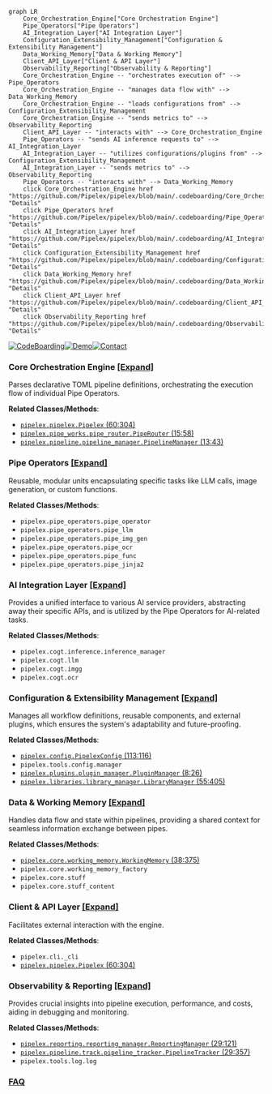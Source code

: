```mermaid
graph LR
    Core_Orchestration_Engine["Core Orchestration Engine"]
    Pipe_Operators["Pipe Operators"]
    AI_Integration_Layer["AI Integration Layer"]
    Configuration_Extensibility_Management["Configuration & Extensibility Management"]
    Data_Working_Memory["Data & Working Memory"]
    Client_API_Layer["Client & API Layer"]
    Observability_Reporting["Observability & Reporting"]
    Core_Orchestration_Engine -- "orchestrates execution of" --> Pipe_Operators
    Core_Orchestration_Engine -- "manages data flow with" --> Data_Working_Memory
    Core_Orchestration_Engine -- "loads configurations from" --> Configuration_Extensibility_Management
    Core_Orchestration_Engine -- "sends metrics to" --> Observability_Reporting
    Client_API_Layer -- "interacts with" --> Core_Orchestration_Engine
    Pipe_Operators -- "sends AI inference requests to" --> AI_Integration_Layer
    AI_Integration_Layer -- "utilizes configurations/plugins from" --> Configuration_Extensibility_Management
    AI_Integration_Layer -- "sends metrics to" --> Observability_Reporting
    Pipe_Operators -- "interacts with" --> Data_Working_Memory
    click Core_Orchestration_Engine href "https://github.com/Pipelex/pipelex/blob/main/.codeboarding/Core_Orchestration_Engine.md" "Details"
    click Pipe_Operators href "https://github.com/Pipelex/pipelex/blob/main/.codeboarding/Pipe_Operators.md" "Details"
    click AI_Integration_Layer href "https://github.com/Pipelex/pipelex/blob/main/.codeboarding/AI_Integration_Layer.md" "Details"
    click Configuration_Extensibility_Management href "https://github.com/Pipelex/pipelex/blob/main/.codeboarding/Configuration_Extensibility_Management.md" "Details"
    click Data_Working_Memory href "https://github.com/Pipelex/pipelex/blob/main/.codeboarding/Data_Working_Memory.md" "Details"
    click Client_API_Layer href "https://github.com/Pipelex/pipelex/blob/main/.codeboarding/Client_API_Layer.md" "Details"
    click Observability_Reporting href "https://github.com/Pipelex/pipelex/blob/main/.codeboarding/Observability_Reporting.md" "Details"
```

[![CodeBoarding](https://img.shields.io/badge/Generated%20by-CodeBoarding-9cf?style=flat-square)](https://github.com/CodeBoarding/GeneratedOnBoardings)[![Demo](https://img.shields.io/badge/Try%20our-Demo-blue?style=flat-square)](https://www.codeboarding.org/demo)[![Contact](https://img.shields.io/badge/Contact%20us%20-%20contact@codeboarding.org-lightgrey?style=flat-square)](mailto:contact@codeboarding.org)


### Core Orchestration Engine [[Expand]](./Core_Orchestration_Engine.md)
Parses declarative TOML pipeline definitions, orchestrating the execution flow of individual Pipe Operators.


**Related Classes/Methods**:

- <a href="https://github.com/Pipelex/pipelex/blob/main/pipelex/pipelex.py#L60-L304" target="_blank" rel="noopener noreferrer">`pipelex.pipelex.Pipelex` (60:304)</a>
- <a href="https://github.com/Pipelex/pipelex/blob/main/pipelex/pipe_works/pipe_router.py#L15-L58" target="_blank" rel="noopener noreferrer">`pipelex.pipe_works.pipe_router.PipeRouter` (15:58)</a>
- <a href="https://github.com/Pipelex/pipelex/blob/main/pipelex/pipeline/pipeline_manager.py#L13-L43" target="_blank" rel="noopener noreferrer">`pipelex.pipeline.pipeline_manager.PipelineManager` (13:43)</a>


### Pipe Operators [[Expand]](./Pipe_Operators.md)
Reusable, modular units encapsulating specific tasks like LLM calls, image generation, or custom functions.


**Related Classes/Methods**:

- `pipelex.pipe_operators.pipe_operator`
- `pipelex.pipe_operators.pipe_llm`
- `pipelex.pipe_operators.pipe_img_gen`
- `pipelex.pipe_operators.pipe_ocr`
- `pipelex.pipe_operators.pipe_func`
- `pipelex.pipe_operators.pipe_jinja2`


### AI Integration Layer [[Expand]](./AI_Integration_Layer.md)
Provides a unified interface to various AI service providers, abstracting away their specific APIs, and is utilized by the Pipe Operators for AI-related tasks.


**Related Classes/Methods**:

- `pipelex.cogt.inference.inference_manager`
- `pipelex.cogt.llm`
- `pipelex.cogt.imgg`
- `pipelex.cogt.ocr`


### Configuration & Extensibility Management [[Expand]](./Configuration_Extensibility_Management.md)
Manages all workflow definitions, reusable components, and external plugins, which ensures the system's adaptability and future-proofing.


**Related Classes/Methods**:

- <a href="https://github.com/Pipelex/pipelex/blob/main/pipelex/config.py#L113-L116" target="_blank" rel="noopener noreferrer">`pipelex.config.PipelexConfig` (113:116)</a>
- `pipelex.tools.config.manager`
- <a href="https://github.com/Pipelex/pipelex/blob/main/pipelex/plugins/plugin_manager.py#L8-L26" target="_blank" rel="noopener noreferrer">`pipelex.plugins.plugin_manager.PluginManager` (8:26)</a>
- <a href="https://github.com/Pipelex/pipelex/blob/main/pipelex/libraries/library_manager.py#L55-L405" target="_blank" rel="noopener noreferrer">`pipelex.libraries.library_manager.LibraryManager` (55:405)</a>


### Data & Working Memory [[Expand]](./Data_Working_Memory.md)
Handles data flow and state within pipelines, providing a shared context for seamless information exchange between pipes.


**Related Classes/Methods**:

- <a href="https://github.com/Pipelex/pipelex/blob/main/pipelex/core/working_memory.py#L38-L375" target="_blank" rel="noopener noreferrer">`pipelex.core.working_memory.WorkingMemory` (38:375)</a>
- `pipelex.core.working_memory_factory`
- `pipelex.core.stuff`
- `pipelex.core.stuff_content`


### Client & API Layer [[Expand]](./Client_API_Layer.md)
Facilitates external interaction with the engine.


**Related Classes/Methods**:

- `pipelex.cli._cli`
- <a href="https://github.com/Pipelex/pipelex/blob/main/pipelex/pipelex.py#L60-L304" target="_blank" rel="noopener noreferrer">`pipelex.pipelex.Pipelex` (60:304)</a>


### Observability & Reporting [[Expand]](./Observability_Reporting.md)
Provides crucial insights into pipeline execution, performance, and costs, aiding in debugging and monitoring.


**Related Classes/Methods**:

- <a href="https://github.com/Pipelex/pipelex/blob/main/pipelex/reporting/reporting_manager.py#L29-L121" target="_blank" rel="noopener noreferrer">`pipelex.reporting.reporting_manager.ReportingManager` (29:121)</a>
- <a href="https://github.com/Pipelex/pipelex/blob/main/pipelex/pipeline/track/pipeline_tracker.py#L29-L357" target="_blank" rel="noopener noreferrer">`pipelex.pipeline.track.pipeline_tracker.PipelineTracker` (29:357)</a>
- `pipelex.tools.log.log`




### [FAQ](https://github.com/CodeBoarding/GeneratedOnBoardings/tree/main?tab=readme-ov-file#faq)

